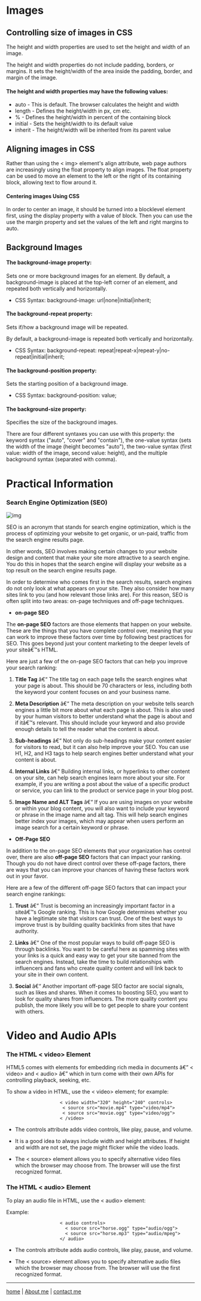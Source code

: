 # Images

## Controlling size of images in CSS
The height and width properties are used to set the height and width of an image.

The height and width properties do not include padding, borders, or margins. It sets the height/width of the area inside the padding, border, and margin of the image.

#### The height and width properties may have the following values:

  * auto - This is default. The browser calculates the height and width
  * length - Defines the height/width in px, cm etc.
  * % - Defines the height/width in percent of the containing block
  * initial - Sets the height/width to its default value
  * inherit - The height/width will be inherited from its parent value


## Aligning images in CSS

Rather than using the < img>
element's align attribute, web
page authors are increasingly
using the float property to align
images. The float property can be used
to move an element to the left or
the right of its containing block,
allowing text to flow around it.

#### Centering images Using CSS

In order to center an image, it
should be turned into a blocklevel element first, using the display
property with a value of block. Then  you can
use the use the margin property
and set the values of the left and
right margins to auto.

## Background Images

#### The background-image property:

Sets one or more background images for an element.
By default, a background-image is placed at the top-left corner of an element, and repeated both vertically and horizontally.

- CSS Syntax:
background-image: url|none|initial|inherit;

#### The background-repeat property: 

Sets if/how a background image will be repeated.

By default, a background-image is repeated both vertically and horizontally.

- CSS Syntax:
background-repeat: repeat|repeat-x|repeat-y|no-repeat|initial|inherit;

#### The background-position property:
Sets the starting position of a background image.

- CSS Syntax:
background-position: value;

#### The background-size property:
Specifies the size of the background images.

There are four different syntaxes you can use with this property: the keyword syntax ("auto", "cover" and "contain"), the one-value syntax (sets the width of the image (height becomes "auto"), the two-value syntax (first value: width of the image, second value: height), and the multiple background syntax (separated with comma).



# Practical Information

### Search Engine Optimization (SEO)

![img](https://www.jrtechnologiesweb.com/wp-content/uploads/2019/06/SEO.jpg)

SEO is an acronym that stands for search engine optimization, which is the process of optimizing your website to get organic, or un-paid, traffic from the search engine results page.

In other words, SEO involves making certain changes to your website design and content that make your site more attractive to a search engine. You do this in hopes that the search engine will display your website as a top result on the search engine results page.

In order to determine who comes first in the search results, search engines do not only look at what appears on your site. They also consider how many sites link to you (and how relevant those links are). For this reason, SEO is often split into two areas: on-page techniques and off-page
techniques.

* **on-page SEO** 

The **on-page SEO** factors are those elements that happen on your website. These are the things that you have complete control over, meaning that you can work to improve these factors over time by following best practices for SEO. This goes beyond just your content marketing to the deeper levels of your siteâ€™s HTML.

Here are just a few of the on-page SEO factors that can help you improve your search ranking:


   1. **Title Tag** â€“ The title tag on each page tells the search engines what your page is about. This should be 70 characters or less, including both the keyword your content focuses on and your business name.

   2. **Meta Description** â€“ The meta description on your website tells search engines a little bit more about what each page is about. This is also used by your human visitors to better understand what the page is about and if itâ€™s relevant. This should include your keyword and also provide enough details to tell the reader what the content is about.

   3. **Sub-headings** â€“ Not only do sub-headings make your content easier for visitors to read, but it can also help improve your SEO. You can use H1, H2, and H3 tags to help search engines better understand what your content is about.

   4. **Internal Links** â€“ Building internal links, or hyperlinks to other content on your site, can help search engines learn more about your site. For example, if you are writing a post about the value of a specific product or service, you can link to the product or service page in your blog post.

   5. **Image Name and ALT Tags** â€“ If you are using images on your website or within your blog content, you will also want to include your keyword or phrase in the image name and alt tag. This will help search engines better index your images, which may appear when users perform an image search for a certain keyword or phrase.

* **Off-Page SEO**

In addition to the on-page SEO elements that your organization has control over, there are also **off-page SEO** factors that can impact your ranking. Though you do not have direct control over these off-page factors, there are ways that you can improve your chances of having these factors work out in your favor. 

Here are a few of the different off-page SEO factors that can impact your search engine rankings:

  1. **Trust** â€“ Trust is becoming an increasingly important factor in a siteâ€™s Google ranking. This is how Google determines whether you have a legitimate site that visitors can trust. One of the best ways to improve trust is by building quality backlinks from sites that have authority.

  2. **Links** â€“ One of the most popular ways to build off-page SEO is through backlinks. You want to be careful here as spamming sites with your links is a quick and easy way to get your site banned from the search engines. Instead, take the time to build relationships with influencers and fans who create quality content and will link back to your site in their own content.

  3. **Social** â€“ Another important off-page SEO factor are social signals, such as likes and shares. When it comes to boosting SEO, you want to look for quality shares from influencers. The more quality content you publish, the more likely you will be to get people to share your content with others.


# Video and Audio APIs
### The HTML < video> Element

HTML5 comes with elements for embedding rich media in documents â€” < video> and < audio> â€” which in turn come with their own APIs for controlling playback, seeking, etc.  

To show a video in HTML, use the < video> element; for example:

                        < video width="320" height="240" controls>
                         < source src="movie.mp4" type="video/mp4">
                         < source src="movie.ogg" type="video/ogg">
                        < /video>

- The controls attribute adds video controls, like play, pause, and volume.

- It is a good idea to always include width and height attributes. If height and width are not set, the page might flicker while the video loads.

- The < source> element allows you to specify alternative video files which the browser may choose from. The browser will use the first recognized format.


### The HTML < audio> Element

To play an audio file in HTML, use the < audio> element:

Example:

                        < audio controls>
                          < source src="horse.ogg" type="audio/ogg">
                          < source src="horse.mp3" type="audio/mpeg">
                        </ audio>

- The controls attribute adds audio controls, like play, pause, and volume.

- The < source> element allows you to specify alternative audio files which the browser may choose from. The browser will use the first recognized format.

---

[home](/README.md) | [About me](/about-me.md) | [contact me](/contact-me.md)
